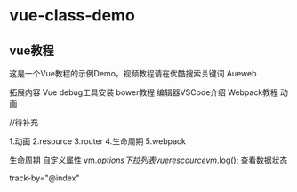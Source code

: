 # vue-class-demo
## vue教程
这是一个Vue教程的示例Demo，视频教程请在优酷搜索关键词 Aueweb 


拓展内容
Vue debug工具安装
bower教程
编辑器VSCode介绍
Webpack教程
动画


//待补充

1.动画
2.resource
3.router
4.生命周期
5.webpack

生命周期
自定义属性 vm.$options  下拉列表
vue rescource
vm.$log(); 查看数据状态

track-by="@index"
